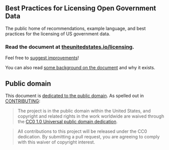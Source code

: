 ## Best Practices for Licensing Open Government Data

The public home of recommendations, example language, and best practices for the licensing of US government data.

### Read the document at [theunitedstates.io/licensing](http://theunitedstates.io/licensing/).

Feel free to [suggest improvements](https://github.com/unitedstates/licensing/issues)!

You can also read [some background on the document](HISTORY.md) and why it exists.

## Public domain

This document is [dedicated to the public domain](LICENSE). As spelled out in [CONTRIBUTING](CONTRIBUTING.md):

> The project is in the public domain within the United States, and copyright and related rights in the work worldwide are waived through the [CC0 1.0 Universal public domain dedication](https://creativecommons.org/publicdomain/zero/1.0/).

> All contributions to this project will be released under the CC0 dedication. By submitting a pull request, you are agreeing to comply with this waiver of copyright interest. 
